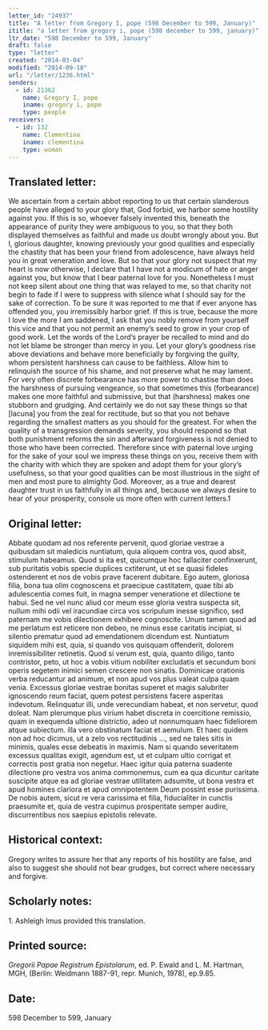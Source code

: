 ```yaml
---
letter_id: "24937"
title: "A letter from Gregory I, pope (598 December to 599, January)"
ititle: "a letter from gregory i, pope (598 december to 599, january)"
ltr_date: "598 December to 599, January"
draft: false
type: "letter"
created: "2014-03-04"
modified: "2014-09-18"
url: "/letter/1236.html"
senders:
  - id: 21362
    name: Gregory I, pope
    iname: gregory i, pope
    type: people
receivers:
  - id: 132
    name: Clementina
    iname: clementina
    type: woman
---
```

<h2> Translated letter:</h2>We ascertain from a certain abbot reporting to us that certain slanderous people have alleged to your glory that, God forbid, we harbor some hostility against you.  If this is so, whoever falsely invented this, beneath the appearance of purity they were ambiguous to you, so that they both displayed themselves as faithful and made us doubt wrongly about you.  But I, glorious daughter, knowing previously your good qualities and especially the chastity that has been your friend from adolescence, have always held you in great veneration and love.  But so that your glory not suspect that my heart is now otherwise, I declare that I have not a modicum of hate or anger against you, but know that I bear paternal love for you.  Nonetheless I must not keep silent about one thing that was relayed to me, so that charity not begin to fade if I were to suppress with silence what I should say for the sake of correction.
	To be sure it was reported to me that if ever anyone has offended you, you irremissibly harbor grief.  If this is true, because the more I love the more I am saddened, I ask that you nobly remove from yourself this vice and that you not permit an enemy’s seed to grow in your crop of good work.  Let the words of the Lord’s prayer be recalled to mind and do not let blame be stronger than mercy in you.  Let your glory’s goodness rise above deviations and behave more beneficially by forgiving the guilty, whom persistent harshness can cause to be faithless.  Allow him to relinquish the source of his shame, and not preserve what he may lament.  For very often discrete forbearance has more power to chastise than does the harshness of pursuing vengeance, so that sometimes this (forbearance) makes one more faithful and submissive, but that (harshness) makes one stubborn and grudging.  And certainly we do not say these things so that [lacuna] you from the zeal for rectitude, but so that you not behave regarding the smallest matters as you should for the greatest.  For when the quality of a transgression demands severity, you should respond so that both punishment reforms the sin and afterward forgiveness is not denied to those who have been corrected.  Therefore since with paternal love urging for the sake of your soul we impress these things on you, receive them with the charity with which they are spoken and adopt them for your glory’s usefulness, so that your good qualities can be most illustrious in the sight of men and most pure to almighty God.  Moreover, as a true and dearest daughter trust in us faithfully in all things and, because we always desire to hear of your prosperity, console us more often with current letters.1
<h2 class="mt-4"> Original letter:</h2>Abbate quodam ad nos referente pervenit, quod gloriae vestrae a quibusdam sit maledicis nuntiatum, quia aliquem contra vos, quod absit, stimulum habeamus. Quod si ita est, quicumque hoc fallaciter confinxerunt, sub puritatis vobis specie duplices cxtiterunt, ut et se quasi fideles ostenderent et nos de vobis prave facerent dubitare. Ego autem, gloriosa filia, bona tua olim cognoscens et praecipue castitatem, quae tibi ab adulescentia comes fuit, in magna semper veneratione et dilectione te habui. Sed ne vel nunc aliud cor meum esse gloria vestra suspecta sit, nullum mihi odii vel iracundiae circa vos scripulum inesse significo, sed paternam me vobis dilectionem exhibere cognoscite. Unum tamen quod ad me perlatum est reticere non debeo, ne minus esse caritatis incipiat, si silentio prematur quod ad emendationem dicendum est.
Nuntiatum siquidem mihi est, quia, si quando vos quisquam offenderit, dolorem inremissibiliter retinetis. Quod si verum est, quia, quanto diligo, tanto contristor, peto, ut hoc a vobis vitium nobiliter excludatis et secundum boni operis segetem inimici semen crescere non sinatis. Dominicae orationis verba reducantur ad animum, et non apud vos plus valeat culpa quam venia. Excessus gloriae vestrae bonitas superet et magis salubriter ignoscendo reum faciat, quem potest persistens facere asperitas indevotum. Relinquatur illi, unde verecundiam habeat, et non servetur, quod doleat. Nam plerumque plus virium habet discreta in coercitione remissio, quam in exequenda ultione districtio, adeo ut nonnumquam haec fideliorem atque subiectum. illa vero obstinatum faciat et aemulum. Et haec quidem non ad hoc dicimus, ut a zelo vos rectitudinis …, sed ne tales sitis in minimis, quales esse debeatis in maximis. Nam si quando severitatem excessus qualitas exigit, agendum est, ut et culpam ultio corrigat et correctis post gratia non negetur. Haec igitur quia paterna suadente dilectione pro vestra vos anima commonemus, cum ea qua dicuntur caritate suscipite atque ea ad gloriae vestrae utilitatem adsumite, ut bona vestra et apud homines clariora et apud omnipotentem Deum possint esse purissima.  De nobis autem, sicut re vera carissima et filia, fiducialiter in cunctis praesumite et, quia de vestra cupimus prosperitate semper audire, discurrentibus nos saepius epistolis relevate.
<h2 class="mt-4"> Historical context:</h2>Gregory writes to assure her that any reports of his hostility are false, and also to suggest she should not bear grudges, but correct where necessary and forgive.
<h2 class="mt-4"> Scholarly notes:</h2>1. Ashleigh Imus provided this translation.
<h2 class="mt-4"> Printed source:</h2><p><em>Gregorii Papae Registrum Epistolarum</em>, ed. P. Ewald and L. M. Hartman, MGH, (Berlin: Weidmann 1887-91, repr. Munich, 1978), ep.9.85.</p><h2 class="mt-4"> Date:</h2>598 December to 599, January